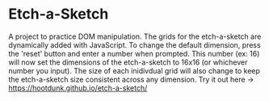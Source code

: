 # Etch-a-Sketch

A project to practice DOM manipulation.  The grids for the etch-a-sketch are dynamically added with JavaScript.  To change the default dimension, press the 'reset' button and enter a number when prompted.  This number (ex: 16) will now set the dimensions of the etch-a-sketch to 16x16 (or whichever number you input).  The size of each inidivdual grid will also change to keep the etch-a-sketch size consistent across any dimension. Try it out here -> https://hootdunk.github.io/etch-a-sketch/
